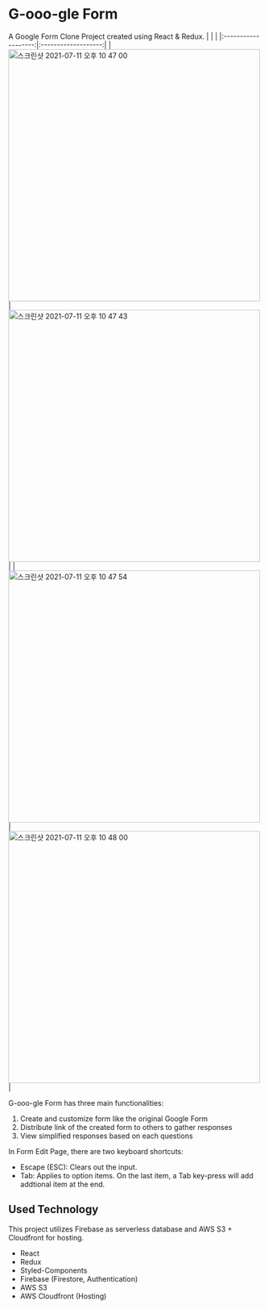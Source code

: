 # G-ooo-gle Form

A Google Form Clone Project created using React & Redux.
| | |
|:-------------------:|:-------------------:|
|<img width="500" alt="스크린샷 2021-07-11 오후 10 47 00" src="https://user-images.githubusercontent.com/15336672/125197826-2d6ea900-e29a-11eb-8231-6abf86788834.png"> |<img width="500" alt="스크린샷 2021-07-11 오후 10 47 43" src="https://user-images.githubusercontent.com/15336672/125197862-5858fd00-e29a-11eb-8786-f9f05be9f123.png">|
|<img width="500" alt="스크린샷 2021-07-11 오후 10 47 54" src="https://user-images.githubusercontent.com/15336672/125197848-49724a80-e29a-11eb-9fef-20f11a9c2100.png">|<img width="500" alt="스크린샷 2021-07-11 오후 10 48 00" src="https://user-images.githubusercontent.com/15336672/125197852-4aa37780-e29a-11eb-96a0-299f479dd5de.png">|

G-ooo-gle Form has three main functionalities:
1. Create and customize form like the original Google Form
2. Distribute link of the created form to others to gather responses
3. View simplified responses based on each questions

In Form Edit Page, there are two keyboard shortcuts:
- Escape (ESC): Clears out the input.
- Tab: Applies to option items. On the last item, a Tab key-press will add addtional item at the end.

## Used Technology
This project utilizes Firebase as serverless database and AWS S3 + Cloudfront for hosting.
- React
- Redux
- Styled-Components
- Firebase (Firestore, Authentication)
- AWS S3
- AWS Cloudfront (Hosting)


